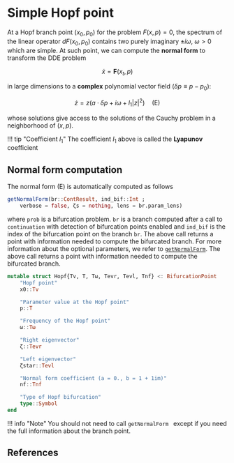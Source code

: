 # Simple Hopf point


At a Hopf branch point $(x_0,p_0)$ for the problem $F(x,p)=0$, the spectrum of the linear operator $dF(x_0,p_0)$ contains two purely imaginary $\pm i\omega,\ \omega > 0$ which are simple. At such point, we can compute the **normal form** to transform the DDE problem

$$\dot x = \mathbf{F}(x_t,p)$$

in large dimensions to a **complex** polynomial vector field ($\delta p\equiv p-p_0$):

$$\dot z = z\left(a \cdot\delta p + i\omega + l_1|z|^2\right)\quad\text{(E)}$$

whose solutions give access to the solutions of the Cauchy problem in a neighborhood of $(x,p)$.

!!! tip "Coefficient $l_1$"
    The coefficient $l_1$ above is called the **Lyapunov** coefficient

## Normal form computation

The normal form (E) is automatically computed as follows

```julia
getNormalForm(br::ContResult, ind_bif::Int ;
	verbose = false, ζs = nothing, lens = br.param_lens)
```

where `prob` is a bifurcation problem. `br` is a branch computed after a call to `continuation` with detection of bifurcation points enabled and `ind_bif` is the index of the bifurcation point on the branch `br`. The above call returns a point with information needed to compute the bifurcated branch. For more information about the optional parameters, we refer to [`getNormalForm`](@ref). The above call returns a point with information needed to compute the bifurcated branch.

```julia
mutable struct Hopf{Tv, T, Tω, Tevr, Tevl, Tnf} <: BifurcationPoint
	"Hopf point"
	x0::Tv

	"Parameter value at the Hopf point"
	p::T

	"Frequency of the Hopf point"
	ω::Tω

	"Right eigenvector"
	ζ::Tevr

	"Left eigenvector"
	ζstar::Tevl

	"Normal form coefficient (a = 0., b = 1 + 1im)"
	nf::Tnf

	"Type of Hopf bifurcation"
	type::Symbol
end
```

!!! info "Note"
    You should not need to call `getNormalForm ` except if you need the full information about the branch point.

## References

[^Haragus]: > Haragus, Mariana, and Gérard Iooss. Local Bifurcations, Center Manifolds, and Normal Forms in Infinite-Dimensional Dynamical Systems. London: Springer London, 2011. https://doi.org/10.1007/978-0-85729-112-7.
